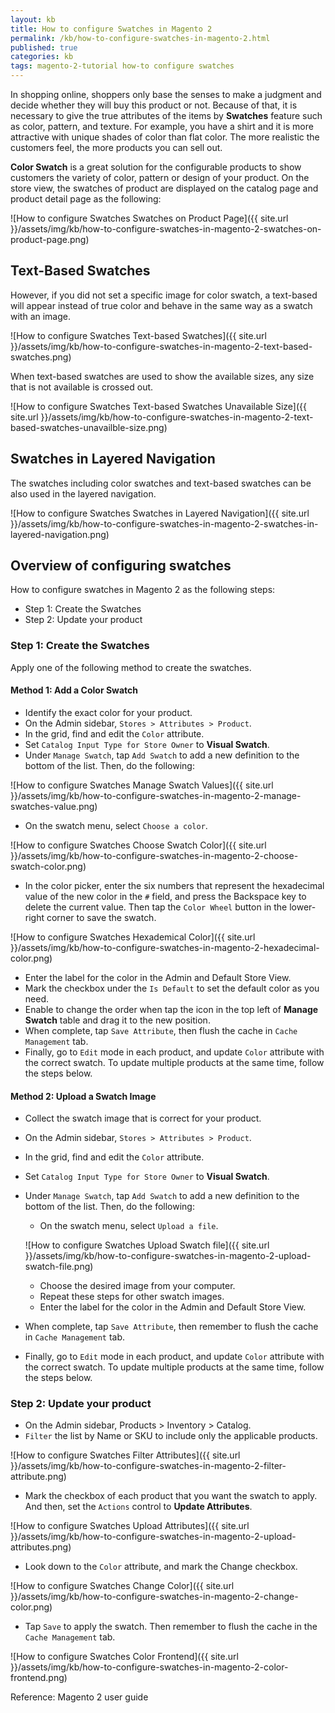 ```yaml
---
layout: kb
title: How to configure Swatches in Magento 2
permalink: /kb/how-to-configure-swatches-in-magento-2.html
published: true
categories: kb 
tags: magento-2-tutorial how-to configure swatches
---
```



In shopping online, shoppers only base the senses to make a judgment and decide whether they will buy this product or not. Because of that, it is necessary to give the true attributes of the items by **Swatches** feature such as color, pattern, and texture. For example, you have a shirt and it is more attractive with unique shades of color than flat color. The more realistic the customers feel, the more products you can sell out.  

**Color Swatch** is a great solution for the configurable products to show customers the variety of color, pattern or design of your product. On the store view, the swatches of product are displayed on the catalog page and product detail page as the following:

![How to configure Swatches Swatches on Product Page]({{ site.url }}/assets/img/kb/how-to-configure-swatches-in-magento-2-swatches-on-product-page.png)


## Text-Based Swatches

However, if you did not set a specific image for color swatch, a text-based will appear instead of true color and behave in the same way as a swatch with an image.

![How to configure Swatches Text-based Swatches]({{ site.url }}/assets/img/kb/how-to-configure-swatches-in-magento-2-text-based-swatches.png)

When text-based swatches are used to show the available sizes, any size that is not available is crossed out.

![How to configure Swatches Text-based Swatches Unavailable Size]({{ site.url }}/assets/img/kb/how-to-configure-swatches-in-magento-2-text-based-swatches-unavailble-size.png)

## Swatches in Layered Navigation 

The swatches including color swatches and text-based swatches can be also used in the layered navigation. 

![How to configure Swatches Swatches in Layered Navigation]({{ site.url }}/assets/img/kb/how-to-configure-swatches-in-magento-2-swatches-in-layered-navigation.png)

## Overview of configuring swatches 

How to configure swatches in Magento 2 as the following steps:

* Step 1: Create the Swatches
* Step 2: Update your product

### Step 1: Create the Swatches

Apply one of the following method to create the swatches.

#### Method 1: Add a Color Swatch
* Identify the exact color for your product.
* On the Admin sidebar, `Stores > Attributes > Product`.
* In the grid, find and edit the `Color` attribute.
* Set `Catalog Input Type for Store Owner` to **Visual Swatch**.
* Under `Manage Swatch`, tap `Add Swatch` to add a new definition to the bottom of the list. Then, do the following:

![How to configure Swatches Manage Swatch Values]({{ site.url }}/assets/img/kb/how-to-configure-swatches-in-magento-2-manage-swatches-value.png)

  * On the swatch menu, select `Choose a color`.
  
  ![How to configure Swatches Choose Swatch Color]({{ site.url }}/assets/img/kb/how-to-configure-swatches-in-magento-2-choose-swatch-color.png)

  * In the color picker, enter the six numbers that represent the hexadecimal value of the new color in the `#` field, and press the Backspace key to delete the current value. Then tap the `Color Wheel` button in the lower-right corner to save the swatch.
  
 ![How to configure Swatches Hexademical Color]({{ site.url }}/assets/img/kb/how-to-configure-swatches-in-magento-2-hexadecimal-color.png)

  * Enter the label for the color in the Admin and Default Store View.
  * Mark the checkbox under the `Is Default` to set the default color as you need.
  * Enable to change the order when tap the icon in the top left of **Manage Swatch** table and drag it to the new position.
* When complete, tap `Save Attribute`, then flush the cache in `Cache Management` tab.
* Finally, go to `Edit` mode in each product, and update `Color` attribute with the correct swatch. To update multiple products at the same time, follow the steps below.

#### Method 2: Upload a Swatch Image
* Collect the swatch image that is correct for your product.
* On the Admin sidebar, `Stores > Attributes > Product`.
* In the grid, find and edit the `Color` attribute.
* Set `Catalog Input Type for Store Owner` to **Visual Swatch**.
* Under `Manage Swatch`, tap `Add Swatch` to add a new definition to the bottom of the list. Then, do the following:
  * On the swatch menu, select `Upload a file`.
  
  ![How to configure Swatches Upload Swatch file]({{ site.url }}/assets/img/kb/how-to-configure-swatches-in-magento-2-upload-swatch-file.png)

  * Choose the desired image from your computer.
  * Repeat these steps for other swatch images.
  * Enter the label for the color in the Admin and Default Store View.
* When complete, tap `Save Attribute`, then remember to flush the cache in `Cache Management` tab.
* Finally, go to `Edit` mode in each product, and update `Color` attribute with the correct swatch. To update multiple products at the same time, follow the steps below.

### Step 2: Update your product
* On the Admin sidebar, Products > Inventory > Catalog.
* `Filter` the list by Name or SKU to include only the applicable products.

![How to configure Swatches Filter Attributes]({{ site.url }}/assets/img/kb/how-to-configure-swatches-in-magento-2-filter-attribute.png)

* Mark the checkbox of each product that you want the swatch to apply. And then, set the `Actions` control to **Update Attributes**.

![How to configure Swatches Upload Attributes]({{ site.url }}/assets/img/kb/how-to-configure-swatches-in-magento-2-upload-attributes.png)

* Look down to the `Color` attribute, and mark the Change checkbox.

![How to configure Swatches Change Color]({{ site.url }}/assets/img/kb/how-to-configure-swatches-in-magento-2-change-color.png)

* Tap `Save` to apply the swatch. Then remember to flush the cache in the `Cache Management` tab.

![How to configure Swatches Color Frontend]({{ site.url }}/assets/img/kb/how-to-configure-swatches-in-magento-2-color-frontend.png)

Reference: Magento 2 user guide